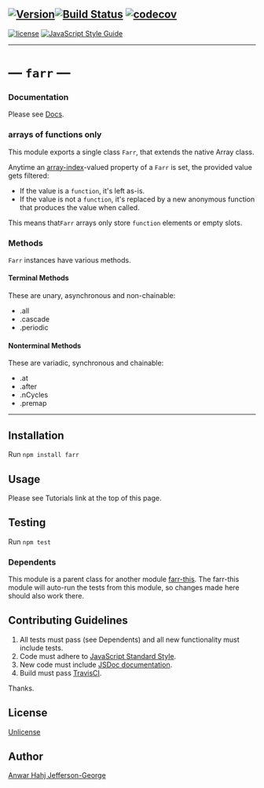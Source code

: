 [![Version](https://img.shields.io/github/package-json/v/anwarhahjjeffersongeorge/farr/master.svg)](https://github.com/anwarhahjjeffersongeorge/farr)[![Build Status](https://travis-ci.com/anwarhahjjeffersongeorge/farr.svg?branch=master)](https://travis-ci.com/anwarhahjjeffersongeorge/farr) [![codecov](https://codecov.io/gh/anwarhahjjeffersongeorge/farr/branch/master/graph/badge.svg)](https://codecov.io/gh/anwarhahjjeffersongeorge/farr)
------------

[![license](https://img.shields.io/github/license/anwarhahjjeffersongeorge/farr.svg)](UNLICENSE) [![JavaScript Style Guide](https://img.shields.io/badge/code_style-standard-blue.svg)](https://standardjs.com)

--------------

# &mdash; `farr` &mdash;
### Documentation

Please see [Docs](https://anwarhahjjeffersongeorge.github.io/farr/).

### arrays of functions only

This module exports a single class `Farr`, that extends the native Array class.

Anytime an [array-index](http://ecma-international.org/ecma-262/9.0/index.html#array-index)-valued property of a `Farr` is set, the provided value gets filtered:
- If the value is a `function`, it's left as-is.
- If the value is not a `function`, it's replaced by a new anonymous function that produces the value when called.

This means that`Farr` arrays only store `function` elements or empty slots.

### Methods

`Farr` instances have various methods.

#### Terminal Methods
These are unary, asynchronous and non-chainable:

- .all
- .cascade
- .periodic

#### Nonterminal Methods
These are variadic, synchronous and chainable:

- .at
- .after
- .nCycles
- .premap

------
## Installation

Run `npm install farr`

## Usage
Please see Tutorials link at the top of this page.


## Testing
Run `npm test`

### Dependents
This module is a parent class for another module [farr-this](https://anwarhahjjeffersongeorge.github.io/farr-this/). The farr-this module will auto-run the tests from this module, so changes made here should also work there.

## Contributing Guidelines
1.  All tests must pass (see Dependents) and all new functionality must include tests.
3. Code must adhere to [JavaScript Standard Style](https://standardjs.com).
4. New code must include [JSDoc documentation](https://jsdoc.app/).
5. Build must pass [TravisCI](https://travis-ci.com/anwarhahjjeffersongeorge/farr).

Thanks.

## License
[Unlicense](https://unlicense.org/)

## Author
[Anwar Hahj Jefferson-George](https://github.com/anwarhahjjeffersongeorge)
